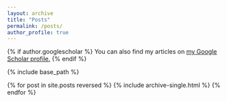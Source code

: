 ```yaml
---
layout: archive
title: "Posts"
permalink: /posts/
author_profile: true
---
```


{% if author.googlescholar %}
  You can also find my articles on <u><a href="{{author.googlescholar}}">my Google Scholar profile</a>.</u>
{% endif %}

{% include base_path %}

{% for post in site.posts reversed %}
  {% include archive-single.html %}
{% endfor %}
